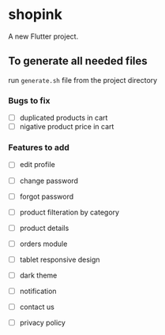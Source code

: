 # shopink

A new Flutter project.

## To generate all needed files

run `generate.sh` file from the project directory

### Bugs to fix

- [ ] duplicated products in cart
- [ ] nigative product price in cart

### Features to add
- [ ] edit profile
- [ ] change password
- [ ] forgot password
- [ ] product filteration by category
- [ ] product details
- [ ] orders module
- [ ] tablet responsive design
- [ ] dark theme
- [ ] notification
- [ ] contact us
- [ ] privacy policy



